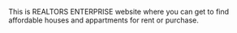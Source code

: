 This is REALTORS ENTERPRISE website where you can get to find affordable houses and appartments for rent or purchase.

